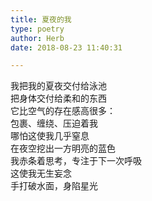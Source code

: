 ```yaml
---  
title: 夏夜的我  
type: poetry  
author: Herb  
date: 2018-08-23 11:40:31  

---  
```

我把我的夏夜交付给泳池  
把身体交付给柔和的东西  
它比空气的存在感高很多：  
包裹、缠绕、压迫着我  
哪怕这使我几乎窒息    
在夜空挖出一方明亮的蓝色  
我赤条着思考，专注于下一次呼吸  
这使我无生妄念  
手打破水面，身陷星光
